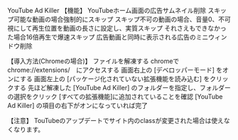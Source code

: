 YouTube Ad Killer
【機能】
YouTubeホーム画面の広告サムネイル削除
スキップ可能な動画の場合強制的にスキップ
スキップ不可の動画の場合、音量0、不可視にして再生位置を動画の長さに設定し、実質スキップ
それさえもできなかった場合16倍再生で爆速スキップ
広告動画と同時に表示される広告のミニウィンドウ削除

【導入方法(Chromeの場合)】
ファイルを解凍する
chromeで　chrome://extensions/　にアクセスする
画面右上の [デベロッパーモード] をオンにする
画面左上の [パッケージ化されていない拡張機能を読み込む] をクリックする
先ほど解凍した [YouTube Ad Killer] のフォルダーを指定し、フォルダーの選択をクリック
[すべての拡張機能]に追加されていることを確認
[YouTube Ad Killer] の項目の右下がオンになっていれば完了

【注意】
TouTubeのアップデートでサイト内のclassが変更された場合は使えなくなります。 
